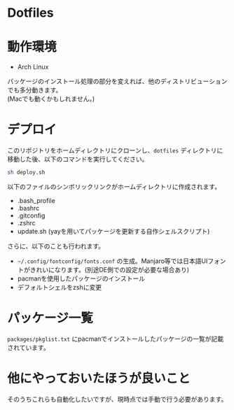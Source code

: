 # Dotfiles

# 動作環境
- Arch Linux

パッケージのインストール処理の部分を変えれば、他のディストリビューションでも多分動きます。  
(Macでも動くかもしれません。)

# デプロイ
このリポジトリをホームディレクトリにクローンし、`dotfiles` ディレクトリに移動した後、以下のコマンドを実行してください。

```bash
sh deploy.sh
```

以下のファイルのシンボリックリンクがホームディレクトリに作成されます。

- .bash_profile
- .bashrc
- .gitconfig
- .zshrc
- update.sh (yayを用いてパッケージを更新する自作シェルスクリプト)

さらに、以下のことも行われます。

- `~/.config/fontconfig/fonts.conf` の生成。Manjaro等では日本語UIフォントがきれいになります。(別途DE側での設定が必要な場合あり)
- pacmanを使用したパッケージのインストール
- デフォルトシェルをzshに変更

# パッケージ一覧
`packages/pkglist.txt` にpacmanでインストールしたパッケージの一覧が記載されています。

# 他にやっておいたほうが良いこと
そのうちこれらも自動化したいですが、現時点では手動で行う必要があります。



